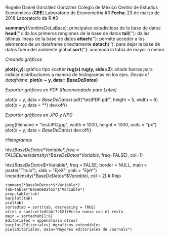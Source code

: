Rogelio Daniel Gonzàlez Gonzàlez
Colegio de Mèxico
Centro de Estudios Econòmicos (**CEE**)
Laboratorio de Econometrìa #3
**Fecha**: 23 de marzo de 2018
Laboratorio de R #3

**summary**(NombreDeLaBase): principales estadìsticos de la base de datos
**head**(''): da los primeros renglones de la base de datos
**tail**(''): da las ùltimas lineas de la base de datos
**attach**(''): permite acceder a los elementos de un dataframe directamente
**detach**(''): para dejar la base de datos fuera del ambiente global
**sort**(''): acomoda la tabla de mayor a menor

*Creando gràficos*

**plot(x,y)**: gràfico tipo scatter
**rug(x) rug(y, side=2)**: añade barras para indicar distribuciones a manera de histogramas en los ejes.
*Desde el dataframe*: **plot(x ∼ y, data= *BaseDeDatos*)**

*Exportar gràficos en PDF (*Recomendado para Latex*)*

plot(x ~ y, data = *BaseDeDatos*)
pdf("testPDF.pdf", height = 5, width = 6)
plot(x ~ y, data = **)
dev.off()

*Exportar gràficos en JPG y NPG*

jpeg(filename = "testJPG.jpg",
     width = 1000, height = 1000, units = "px")
plot(x ~ y, data = *BaseDeDatos*)
dev.off()

*Histogramas*

hist(*BaseDeDatos*$*Variable*, freq=FALSE)
lines(density(*BaseDeDatos*$*Variable*, freq=FALSE), col=1)

hist(*BaseDeDatos*$*Variable*, 
     freq = FALSE,
     border = NULL,
     main = paste("Tìtulo"),
     xlab = "EjeX", 
     ylab = "EjeY")
lines(density(*BaseDeDatos*$*Variable*), col = 2) # Rojo

    summary(*BaseDeDatos*$*Variable*)
    tab=table(*BaseDeDatos*$*Variable*)
    prop.table(tab)
    barplot(tab)
    pie(tab)
    sortedtab = sort(tab, decreasing = TRUE)
    otros = sum(sortedtab[7:52])#crea nueva con el resto
    main = sortedtab[1:6]
    Editoriales = append(main,otros)
    barplot(Editoriales) #graficos entendibles
    pie(Editoriales, main="Mayores editoriales de Journals")
    